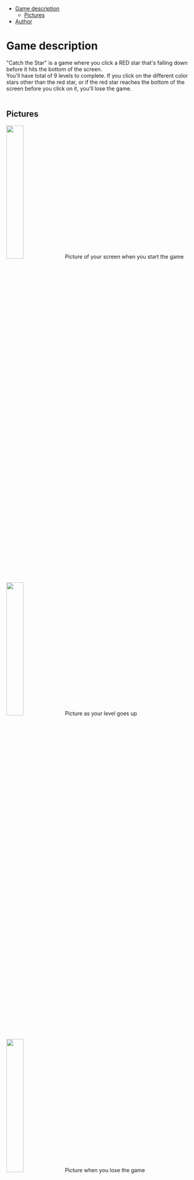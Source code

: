 </br>

- [Game description](#game-description)
  - [Pictures](#pictures)
- [Author](#author)

# Game description
"Catch the Star" is a game where you click a RED star that's falling down before it hits the bottom of the screen. 
</br>
You'll have total of 9 levels to complete. If you click on the different color stars other than the red star, or if the red star reaches the bottom of the screen before you click on it, you'll lose the game.
</br>
</br>

## Pictures    
<img width="30%" src="https://github.com/sieunnkim/pygame/assets/150882029/637b3013-2154-44ba-8c77-a2d10e9dfd85">
Picture of your screen when you start the game
</br>
</br>
</br>


<img width="30%" src="https://github.com/sieunnkim/pygame/assets/150882029/88884801-3216-4230-9766-dfb7111eea7b">
Picture as your level goes up
</br>
</br>
</br>

<img width="30%" src="https://github.com/sieunnkim/pygame/assets/150882029/193a732d-dc0b-4356-8276-ad310603404b">
Picture when you lose the game
</br>
</br>
</br>

<img width="30%" src="https://github.com/sieunnkim/pygame/assets/150882029/59d85ef5-a9e6-4ce3-be02-36d86c85afe4">
Picture when you win the game
</br>
</br>
</br>

# Author
Sieun